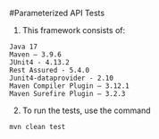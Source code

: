 #Parameterized API Tests

1. This framework consists of:
```
Java 17
Maven – 3.9.6
JUnit4 - 4.13.2
Rest Assured - 5.4.0
Junit4-dataprovider - 2.10
Maven Compiler Plugin – 3.12.1
Maven Surefire Plugin – 3.2.3
```

2. To run the tests, use the command
```
mvn clean test
```

